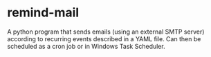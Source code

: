 # remind-mail
A python program that sends emails (using an external SMTP server) according to recurring events described in a YAML file. Can then be scheduled as a cron job or in Windows Task Scheduler.
